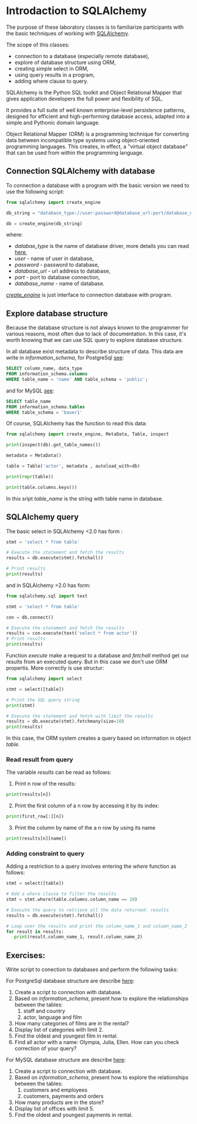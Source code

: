 # Introdaction to SQLAlchemy

The purpose of these laboratory classes is to familiarize participants with the basic techniques of working with [SQLAlchemy](https://www.sqlalchemy.org/).

The scope of this classes:
- connection to a database (especially remote database),
- explore of database structure using ORM,
- creating simple select in ORM,
- using query results in a program,
- adding where clause to query.


SQLAlchemy is the Python SQL toolkit and Object Relational Mapper that gives application developers the full power and flexibility of SQL.

It provides a full suite of well known enterprise-level persistence patterns, designed for efficient and high-performing database access, adapted into a simple and Pythonic domain language.

Object Relational Mapper (ORM) is a programming technique for converting data between incompatible type systems using object-oriented programming languages. This creates, in effect, a "virtual object database" that can be used from within the programming language.


## Connection SQLAlchemy with database

To connection a database with a program with the basic version we need to use the following script:

```python
from sqlalchemy import create_engine

db_string = "database_type://user:password@database_url:port/database_name"

db = create_engine(db_string)
```
where:
- *databae_type* is the name of database driver, more details you can read [here](https://docs.sqlalchemy.org/en/13/core/engines.html#database-urls),
- *user* - name of user in database,
- *password* - password to database,
- *database_url* - url address to database,
- *port* - port to database connection,
- *database_name* - name of database.  

*[create_engine](https://docs.sqlalchemy.org/en/13/core/connections.html)* is just interface to connection database with program.


## Explore database structure
Because the database structure is not always known to the programmer for various reasons, most often due to lack of documentation. In this case, it's worth knowing that we can use SQL query to explore database structure.

In all database exist metadata to describe structure of data. This data are write in *information_schema*, for PostgreSql [see](https://www.postgresql.org/docs/12/information-schema.html):

```sql
SELECT column_name, data_type 
FROM information_schema.columns 
WHERE table_name = 'name' AND table_schema = 'public';
```

and for MySQL [see](https://dev.mysql.com/doc/refman/8.0/en/getting-information.html):

```sql
SELECT table_name 
FROM information_schema.tables 
WHERE table_schema = 'bauer1'
```

Of course, SQLAlchemy has the function to read this data:

```python
from sqlalchemy import create_engine, MetaData, Table, inspect

print(inspect(db).get_table_names())

metadata = MetaData()

table = Table('actor', metadata , autoload_with=db)

print(repr(table))

print(table.columns.keys())
``` 
In this sript *table_name* is the string with table name in database.

## SQLAlchemy query

The basic select in SQLAlchemy <2.0 has form :

```python
stmt = 'select * from table'

# Execute the statement and fetch the results
results = db.execute(stmt).fetchall()

# Print results
print(results)
```
and in SQLAlchemy >2.0 has form:

```python
from sqlalchemy.sql import text

stmt = 'select * from table'

con = db.connect()

# Execute the statement and fetch the results
results = con.execute(text('select * from actor'))
# Print results
print(results)
```


Function *execute* make a request to a database and *fetchall* method get our results from an executed query. But in this case we don't use ORM propertis. More correctly is use structur:

```python
from sqlalchemy import select

stmt = select([table])

# Print the SQL query string
print(stmt)

# Execute the statement and fetch with limit the results 
results = db.execute(stmt).fetchmany(size=10)
print(results)
```
In this case, the ORM system creates a query based on information in object *table*.

### Read result from query
The variable *results* can be read as follows:

1. Print  n row of the results:

```python
print(results[n])
```
2. Print the first column of a n row by accessing it by its index:

```python
print(first_row[:][n])
```
3. Print the column by name of the a n row by using its name

```python
print(results[n][name])
```

### Adding constraint to query
 Adding a restriction to a query involves entering the *where* function as follows:
 ```python
stmt = select([table])

# Add a where clause to filter the results
stmt = stmt.where(table.columns.column_name == 10)

# Execute the query to retrieve all the data returned: results
results = db.execute(stmt).fetchall()

# Loop over the results and print the column_name_1 and column_name_2
for result in results:
    print(result.column_name_1, result.column_name_2)
 ```
 
 
## Exercises:
Write script to conection to databases and perform the following tasks: 

For PostgreSql database structure are describe [here](https://www.postgresqltutorial.com/postgresql-sample-database/):
1. Create a script to connection with database.
1. Based on *information_schema*, present how to explore the relationships between the tables:
	1. staff and country
	2. actor, language and film
1. How many categories of films are in the rental?
1. Display list of categories with limit 2.
1. Find the oldest and youngest film in rental.
1. Find all actor with a name: Olympia, Julia, Ellen. How can you check correction of your query?

For MySQL database structure are describe [here](https://www.mysqltutorial.org/mysql-sample-database.aspx):
1. Create a script to connection with database.
1. Based on *information_schema*, present how to explore the relationships between the tables:
	1. customers and employees
	2. customers, payments and orders
1. How many products are in the store?
1. Display list of offices with limit 5.
1. Find the oldest and youngest payments in rental.


 
 
